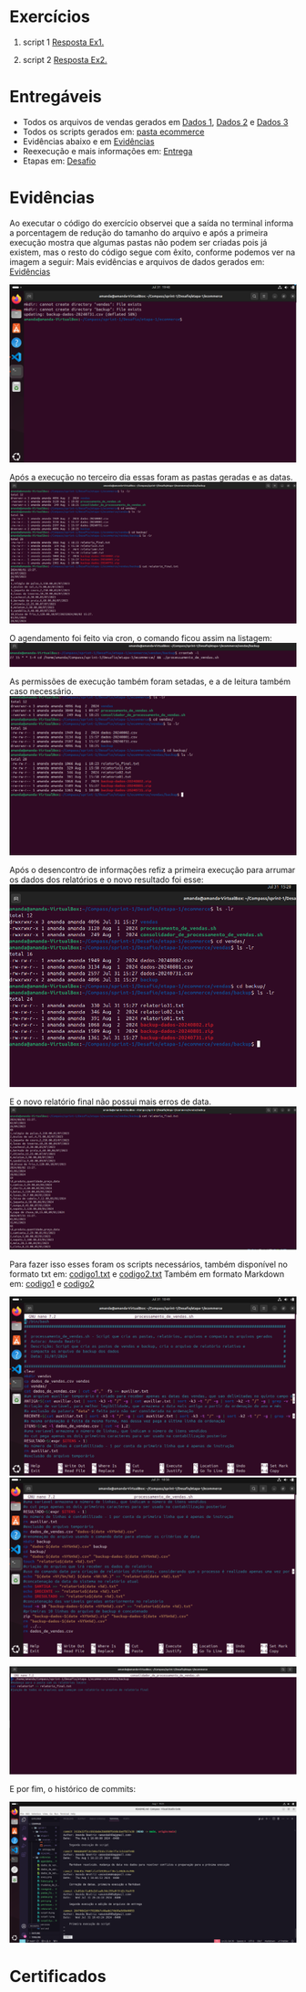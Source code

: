 # Exercícios

1. script 1
[Resposta Ex1.](exercicios/ex1.md)


2. script 2
[Resposta Ex2.](exercicios/ex2.md)


# Entregáveis

* Todos os arquivos de vendas gerados em [Dados 1](evidencias/dados_de_vendas.csv), [Dados 2](evidencias/dados_de_vendas2.csv) e [Dados 3](evidencias/dados_de_vendas3.csv)
* Todos os scripts gerados em: [pasta ecommerce](Desafio/etapa-1/ecommerce/)
* Evidências abaixo e em [Evidências](evidencias/)
* Reexecução e mais informações em: [Entrega](Desafio/etapa-1/entrega.md)
* Etapas em: [Desafio](Desafio/README.md)
  

# Evidências

Ao executar o código do exercício observei que a saída no terminal informa a porcentagem de redução do tamanho do arquivo e após a primeira execução mostra que algumas pastas não podem ser criadas pois já existem, mas o resto do código segue com êxito, conforme podemos ver na imagem a seguir:
Mais evidências e arquivos de dados gerados em: [Evidências](evidencias/)

![Segunda execução(teste)](evidencias/exec2.png)

Após a execução no terceiro dia essas foram as pastas geradas e as datas.
![Pastas](evidencias/pastas_final.png)

O agendamento foi feito via cron, o comando ficou assim na listagem:
![Agendamento](evidencias/agendamento.png)

As permissões de execução também foram setadas, e a de leitura também caso necessário.
![Permissões](evidencias/permissoes.png)

Após o desencontro de informações refiz a primeira execução para arrumar os dados dos relatórios e o novo resultado foi esse:
![Final](evidencias/reexecução1.png)

E o novo relatório final não possui mais erros de data.
![Relatório](evidencias/relatorio_fina.png)

Para fazer isso esses foram os scripts necessários, também disponível no formato txt em: [codigo1.txt](evidencias/codigo1.txt) e [codigo2.txt](evidencias/codigo2.txt)
Também em formato Markdown em: [codigo1](exercicios/ex1.md) e [codigo2](exercicios/ex2.md)

![script1.0](evidencias/script1.0.png)
![script1.1](evidencias/script1.1.png)

![script2.0](evidencias/script2.0.png)

E por fim, o histórico de commits:

![log](evidencias/git_log.png)

# Certificados
